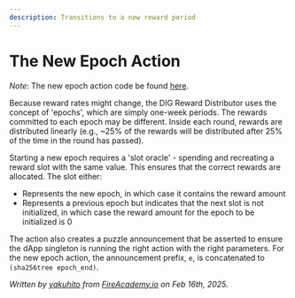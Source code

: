 ```yaml
---
description: Transitions to a new reward period
---
```


# The New Epoch Action

_Note_: The new epoch action code be found [here](https://github.com/Yakuhito/slot-machine/blob/master/puzzles/actions/reward_distributor/new_epoch.clsp).

Because reward rates might change, the DIG Reward Distributor uses the concept of 'epochs', which are simply one-week periods. The rewards committed to each epoch may be different. Inside each round, rewards are distributed linearly (e.g., \~25% of the rewards will be distributed after 25% of the time in the round has passed).

Starting a new epoch requires a 'slot oracle' - spending and recreating a reward slot with the same value. This ensures that the correct rewards are allocated. The slot either:

* Represents the new epoch, in which case it contains the reward amount
* Represents a previous epoch but indicates that the next slot is not initialized, in which case the reward amount for the epoch to be initialized is 0

The action also creates a puzzle announcement that be asserted to ensure the dApp singleton is running the right action with the right parameters. For the new epoch action, the announcement prefix, `e`, is concatenated to `(sha256tree epoch_end)`.

_Written by_ [_yakuhito_](https://x.com/yakuh1t0) _from_ [_FireAcademy.io_](https://fireacademy.io/) _on Feb 16th, 2025._
